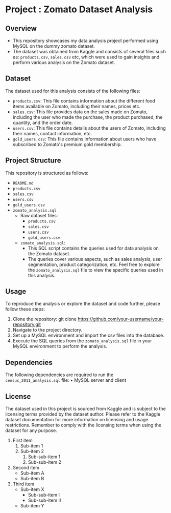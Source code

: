 # Project : Zomato Dataset Analysis
## Overview
-	This repository showcases my data analysis project performed using MySQL on the dummy zomato dataset. 
-	The dataset was obtained from Kaggle and consists of several files such as: `products.csv`, `sales.csv` etc, which were used to gain insights and perform various analysis on the Zomato dataset. 
## Dataset
The dataset used for this analysis consists of the following files:
-	`products.csv`: This file contains information about the different food items available on Zomato, including their names, prices etc.
-	`sales.csv`: This file provides data on the sales made on Zomato, including the user who made the purchase, the product purchased, the quantity, and the order date.
-	`users.csv`: This file contains details about the users of Zomato, including their names, contact information, etc.
-	`gold_users.csv`: This file contains information about users who have subscribed to Zomato's premium gold membership.
## Project Structure
This repository is structured as follows:
-	`README.md`
-	`products.csv`
-	`sales.csv`
-	`users.csv`
-	`gold_users.csv`
-	`zomato_analysis.sql`
	- Raw dataset files:
		- `products.csv`
		- `sales.csv`
		- `users.csv` 
		- `gold_users.csv`
	- `zomato_analysis.sql`: 
		- This SQL script contains the queries used for data analysis on the Zomato dataset.
		- The queries cover various aspects, such as sales analysis, user segmentation, product categorization, etc.
	Feel free to explore the `zomato_analysis.sql` file to view the specific queries used in this analysis.
## Usage
To reproduce the analysis or explore the dataset and code further, please follow these steps:
1.	Clone the repository:
git clone https://github.com/your-username/your-repository.git
2.	Navigate to the project directory.
3.	Set up a MySQL environment and import the csv files into the database.
4.	Execute the SQL queries from the `zomato_analysis.sql` file in your MySQL environment to perform the analysis.
## Dependencies
The following dependencies are required to run the `census_2011_analysis.sql` file:
•	MySQL server and client
## License
The dataset used in this project is sourced from Kaggle and is subject to the licensing terms provided by the dataset author. Please refer to the Kaggle dataset documentation for more information on licensing and usage restrictions.
Remember to comply with the licensing terms when using the dataset for any purpose.


1. First item
    1. Sub-item 1
    2. Sub-item 2
        1. Sub-sub-item 1
        2. Sub-sub-item 2
2. Second item
    - Sub-item A
    - Sub-item B
3. Third item
    - Sub-item X
        - Sub-sub-item I
        - Sub-sub-item II
    - Sub-item Y

